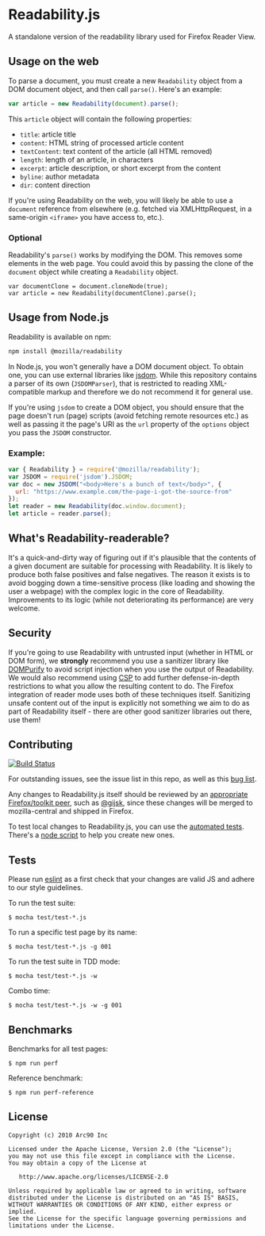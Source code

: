 # Readability.js

A standalone version of the readability library used for Firefox Reader View.

## Usage on the web

To parse a document, you must create a new `Readability` object from a DOM document object, and then call `parse()`. Here's an example:

```javascript
var article = new Readability(document).parse();
```

This `article` object will contain the following properties:

* `title`: article title
* `content`: HTML string of processed article content
* `textContent`: text content of the article (all HTML removed)
* `length`: length of an article, in characters
* `excerpt`: article description, or short excerpt from the content
* `byline`: author metadata
* `dir`: content direction

If you're using Readability on the web, you will likely be able to use a `document` reference
from elsewhere (e.g. fetched via XMLHttpRequest, in a same-origin `<iframe>` you have access to, etc.).

### Optional

Readability's `parse()` works by modifying the DOM. This removes some elements in the web page.
You could avoid this by passing the clone of the `document` object while creating a `Readability` object.

```
var documentClone = document.cloneNode(true); 
var article = new Readability(documentClone).parse();
```

## Usage from Node.js

Readability is available on npm:

```bash
npm install @mozilla/readability
```

In Node.js, you won't generally have a DOM document object. To obtain one, you can use external
libraries like [jsdom](https://github.com/jsdom/jsdom). While this repository contains a parser of
its own (`JSDOMParser`), that is restricted to reading XML-compatible markup and therefore we do
not recommend it for general use.

If you're using `jsdom` to create a DOM object, you should ensure that the page doesn't run (page)
scripts (avoid fetching remote resources etc.) as well as passing it the page's URI as the `url`
property of the `options` object you pass the `JSDOM` constructor.

### Example:

```js
var { Readability } = require('@mozilla/readability');
var JSDOM = require('jsdom').JSDOM;
var doc = new JSDOM("<body>Here's a bunch of text</body>", {
  url: "https://www.example.com/the-page-i-got-the-source-from"
});
let reader = new Readability(doc.window.document);
let article = reader.parse();
```

## What's Readability-readerable?

It's a quick-and-dirty way of figuring out if it's plausible that the contents of a given
document are suitable for processing with Readability. It is likely to produce both false
positives and false negatives. The reason it exists is to avoid bogging down a time-sensitive
process (like loading and showing the user a webpage) with the complex logic in the core of
Readability. Improvements to its logic (while not deteriorating its performance) are very
welcome.

## Security

If you're going to use Readability with untrusted input (whether in HTML or DOM form), we
**strongly** recommend you use a sanitizer library like
[DOMPurify](https://github.com/cure53/DOMPurify) to avoid script injection when you use
the output of Readability. We would also recommend using
[CSP](https://developer.mozilla.org/en-US/docs/Web/HTTP/CSP) to add further defense-in-depth
restrictions to what you allow the resulting content to do. The Firefox integration of
reader mode uses both of these techniques itself. Sanitizing unsafe content out of the input
is explicitly not something we aim to do as part of Readability itself - there are other
good sanitizer libraries out there, use them!

## Contributing

[![Build Status](https://travis-ci.org/mozilla/readability.svg?branch=master)](https://travis-ci.org/mozilla/readability)

For outstanding issues, see the issue list in this repo, as well as this [bug list](https://bugzilla.mozilla.org/buglist.cgi?component=Reader%20Mode&product=Toolkit&bug_status=__open__&limit=0).

Any changes to Readability.js itself should be reviewed by an [appropriate Firefox/toolkit peer](https://wiki.mozilla.org/Modules/Firefox), such as [@gijsk](https://github.com/gijsk), since these changes will be merged to mozilla-central and shipped in Firefox.

To test local changes to Readability.js, you can use the [automated tests](#tests). There's a [node script](https://github.com/mozilla/readability/blob/master/test/generate-testcase.js) to help you create new ones.

## Tests

Please run [eslint](http://eslint.org/) as a first check that your changes are valid JS and adhere to our style guidelines.

To run the test suite:

    $ mocha test/test-*.js

To run a specific test page by its name:

    $ mocha test/test-*.js -g 001

To run the test suite in TDD mode:

    $ mocha test/test-*.js -w

Combo time:

    $ mocha test/test-*.js -w -g 001

## Benchmarks

Benchmarks for all test pages:

    $ npm run perf

Reference benchmark:

    $ npm run perf-reference

## License

    Copyright (c) 2010 Arc90 Inc

    Licensed under the Apache License, Version 2.0 (the "License");
    you may not use this file except in compliance with the License.
    You may obtain a copy of the License at

       http://www.apache.org/licenses/LICENSE-2.0

    Unless required by applicable law or agreed to in writing, software
    distributed under the License is distributed on an "AS IS" BASIS,
    WITHOUT WARRANTIES OR CONDITIONS OF ANY KIND, either express or implied.
    See the License for the specific language governing permissions and
    limitations under the License.
